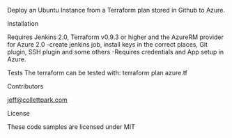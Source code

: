 

Deploy an Ubuntu Instance from a Terraform plan stored in Github to Azure.

Installation

Requires Jenkins 2.0, Terraform v0.9.3 or higher and the AzureRM provider for Azure 2.0
-create jenkins job, install keys in the correct places, Git plugin, SSH plugin and some others
-Requires credentials and App setup in Azure.

Tests
The terraform can be tested with: terraform plan azure.tf

Contributors

jeff@collettpark.com

License

These code samples are licensed under MIT

